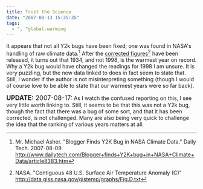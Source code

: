 ```yaml
---
title: Trust the Science
date: "2007-08-13 15:35:35"
tags:
  - ", "global-warming
---
```

It appears that not all Y2k bugs have been fixed; one was found in NASA's handling of raw climate data.[^200708132]  After the [corrected figures](http://data.giss.nasa.gov/gistemp/graphs/Fig.D.txt "Contiguous 48 U.S. Surface Air Temperature Anomaly (C)")[^200708133] have been released, it turns out that 1934, and not 1998, is the warmest year on record.  Why a Y2k bug would have changed the readings for 1998 I am unsure.  It is very puzzling, but the new data linked to does in fact seem to state that.  Still, I wonder if the author is not misinterpreting something (though I would of course love to be able to state that our warmest years were so far back). 

<big><strong>UPDATE:</strong>  2007-08-17:</big>  As I watch the confused reporting on this, I see very little worth linking to.  Still, it seems to be that this was not a Y2k bug, though the fact that there was a bug of some sort, and that it has been corrected, is not challenged.  Many are also being very quick to challenge the idea that the ranking of various years matters at all.

[^200708132]: Mr. Michael Asher.  "Blogger Finds Y2K Bug in NASA Climate Data."  Daily Tech.  2007-08-09.  <http://www.dailytech.com/Blogger+finds+Y2K+bug+in+NASA+Climate+Data/article8383.htm>
[^200708133]: NASA.  "Contiguous 48 U.S. Surface Air Temperature Anomaly (C)"  <http://data.giss.nasa.gov/gistemp/graphs/Fig.D.txt>


